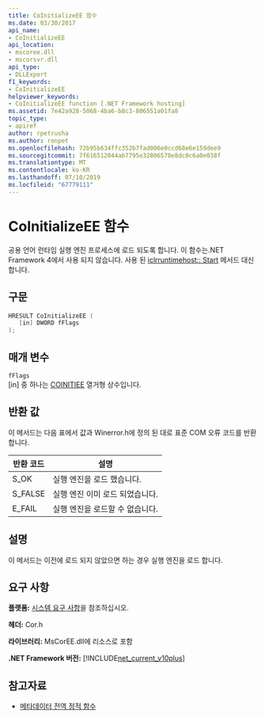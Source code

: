 ```yaml
---
title: CoInitializeEE 함수
ms.date: 03/30/2017
api_name:
- CoInitializeEE
api_location:
- mscoree.dll
- mscorsvr.dll
api_type:
- DLLExport
f1_keywords:
- CoInitializeEE
helpviewer_keywords:
- CoInitializeEE function [.NET Framework hosting]
ms.assetid: 7e42a928-5068-4ba6-b8c3-806551a01fa8
topic_type:
- apiref
author: rpetrusha
ms.author: ronpet
ms.openlocfilehash: 72b95b634ffc352b7fad006e0ccd68e6e159dee9
ms.sourcegitcommit: 7f616512044ab7795e32806578e8dc0c6a0e038f
ms.translationtype: MT
ms.contentlocale: ko-KR
ms.lasthandoff: 07/10/2019
ms.locfileid: "67779111"
---
```

# <a name="coinitializeee-function"></a>CoInitializeEE 함수
공용 언어 런타임 실행 엔진 프로세스에 로드 되도록 합니다. 이 함수는.NET Framework 4에서 사용 되지 않습니다. 사용 된 [iclrruntimehost:: Start](../../../../docs/framework/unmanaged-api/hosting/iclrruntimehost-start-method.md) 메서드 대신 합니다.  
  
## <a name="syntax"></a>구문  
  
```cpp  
HRESULT CoInitializeEE (  
   [in] DWORD fFlags  
);  
```  
  
## <a name="parameters"></a>매개 변수  
 `fFlags`  
 [in] 중 하나는 [COINITIEE](../../../../docs/framework/unmanaged-api/metadata/coinitiee-enumeration.md) 열거형 상수입니다.  
  
## <a name="return-value"></a>반환 값  
 이 메서드는 다음 표에서 값과 Winerror.h에 정의 된 대로 표준 COM 오류 코드를 반환 합니다.  
  
|반환 코드|설명|  
|-----------------|-----------------|  
|S_OK|실행 엔진을 로드 했습니다.|  
|S_FALSE|실행 엔진 이미 로드 되었습니다.|  
|E_FAIL|실행 엔진을 로드할 수 없습니다.|  
  
## <a name="remarks"></a>설명  
 이 메서드는 이전에 로드 되지 않았으면 하는 경우 실행 엔진을 로드 합니다.  
  
## <a name="requirements"></a>요구 사항  
 **플랫폼:** [시스템 요구 사항](../../../../docs/framework/get-started/system-requirements.md)을 참조하십시오.  
  
 **헤더:** Cor.h  
  
 **라이브러리:** MsCorEE.dll에 리소스로 포함  
  
 **.NET Framework 버전:** [!INCLUDE[net_current_v10plus](../../../../includes/net-current-v10plus-md.md)]  
  
## <a name="see-also"></a>참고자료

- [메타데이터 전역 정적 함수](../../../../docs/framework/unmanaged-api/metadata/metadata-global-static-functions.md)
